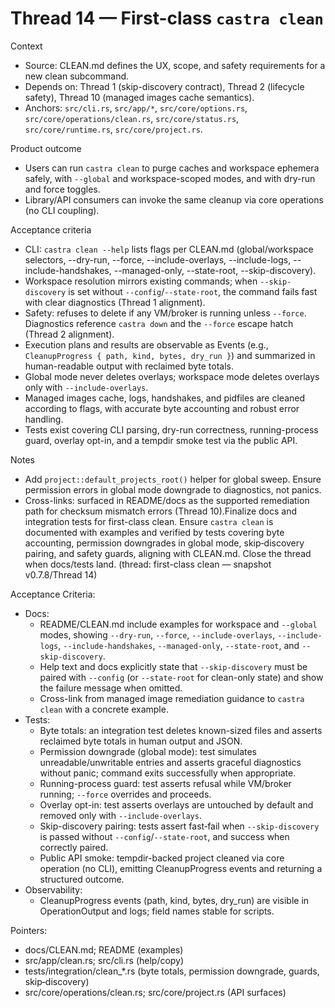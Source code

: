 # Thread 14 — First-class `castra clean`

Context
- Source: CLEAN.md defines the UX, scope, and safety requirements for a new clean subcommand.
- Depends on: Thread 1 (skip-discovery contract), Thread 2 (lifecycle safety), Thread 10 (managed images cache semantics).
- Anchors: `src/cli.rs`, `src/app/*`, `src/core/options.rs`, `src/core/operations/clean.rs`, `src/core/status.rs`, `src/core/runtime.rs`, `src/core/project.rs`.

Product outcome
- Users can run `castra clean` to purge caches and workspace ephemera safely, with `--global` and workspace-scoped modes, and with dry-run and force toggles.
- Library/API consumers can invoke the same cleanup via core operations (no CLI coupling).

Acceptance criteria
- CLI: `castra clean --help` lists flags per CLEAN.md (global/workspace selectors, --dry-run, --force, --include-overlays, --include-logs, --include-handshakes, --managed-only, --state-root, --skip-discovery).
- Workspace resolution mirrors existing commands; when `--skip-discovery` is set without `--config`/`--state-root`, the command fails fast with clear diagnostics (Thread 1 alignment).
- Safety: refuses to delete if any VM/broker is running unless `--force`. Diagnostics reference `castra down` and the `--force` escape hatch (Thread 2 alignment).
- Execution plans and results are observable as Events (e.g., `CleanupProgress { path, kind, bytes, dry_run }`) and summarized in human-readable output with reclaimed byte totals.
- Global mode never deletes overlays; workspace mode deletes overlays only with `--include-overlays`.
- Managed images cache, logs, handshakes, and pidfiles are cleaned according to flags, with accurate byte accounting and robust error handling.
- Tests exist covering CLI parsing, dry-run correctness, running-process guard, overlay opt-in, and a tempdir smoke test via the public API.

Notes
- Add `project::default_projects_root()` helper for global sweep. Ensure permission errors in global mode downgrade to diagnostics, not panics.
- Cross-links: surfaced in README/docs as the supported remediation path for checksum mismatch errors (Thread 10).Finalize docs and integration tests for first-class clean.
Ensure `castra clean` is documented with examples and verified by tests covering byte accounting, permission downgrades in global mode, skip‑discovery pairing, and safety guards, aligning with CLEAN.md. Close the thread when docs/tests land. (thread: first-class clean — snapshot v0.7.8/Thread 14)

Acceptance Criteria:
- Docs:
  - README/CLEAN.md include examples for workspace and `--global` modes, showing `--dry-run`, `--force`, `--include-overlays`, `--include-logs`, `--include-handshakes`, `--managed-only`, `--state-root`, and `--skip-discovery`.
  - Help text and docs explicitly state that `--skip-discovery` must be paired with `--config` (or `--state-root` for clean-only state) and show the failure message when omitted.
  - Cross-link from managed image remediation guidance to `castra clean` with a concrete example.
- Tests:
  - Byte totals: an integration test deletes known-sized files and asserts reclaimed byte totals in human output and JSON.
  - Permission downgrade (global mode): test simulates unreadable/unwritable entries and asserts graceful diagnostics without panic; command exits successfully when appropriate.
  - Running-process guard: test asserts refusal while VM/broker running; `--force` overrides and proceeds.
  - Overlay opt-in: test asserts overlays are untouched by default and removed only with `--include-overlays`.
  - Skip-discovery pairing: tests assert fast‑fail when `--skip-discovery` is passed without `--config`/`--state-root`, and success when correctly paired.
  - Public API smoke: tempdir-backed project cleaned via core operation (no CLI), emitting CleanupProgress events and returning a structured outcome.
- Observability:
  - CleanupProgress events (path, kind, bytes, dry_run) are visible in OperationOutput and logs; field names stable for scripts.

Pointers:
- docs/CLEAN.md; README (examples)
- src/app/clean.rs; src/cli.rs (help/copy)
- tests/integration/clean_*.rs (byte totals, permission downgrade, guards, skip‑discovery)
- src/core/operations/clean.rs; src/core/project.rs (API surfaces)